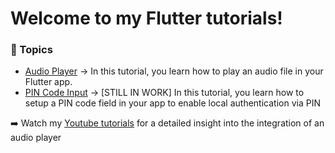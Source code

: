 # Welcome to my Flutter tutorials!

### :page_with_curl: Topics
* [Audio Player](https://github.com/FlorianPruemer/flutter_tutorials/tree/master/audio_players) &rarr; In this tutorial, you learn how to play an audio file in your Flutter app.
* [PIN Code Input]() &rarr; [STILL IN WORK] In this tutorial, you learn how to setup a PIN code field in your app to enable local authentication via PIN   

:arrow_right: Watch my <a href="https://www.youtube.com/playlist?list=PL0kMjh_O0eNdleGLZtd9lIXMioypkqCiJ" target="_blank">Youtube tutorials</a> for a detailed insight into the integration of an audio player
